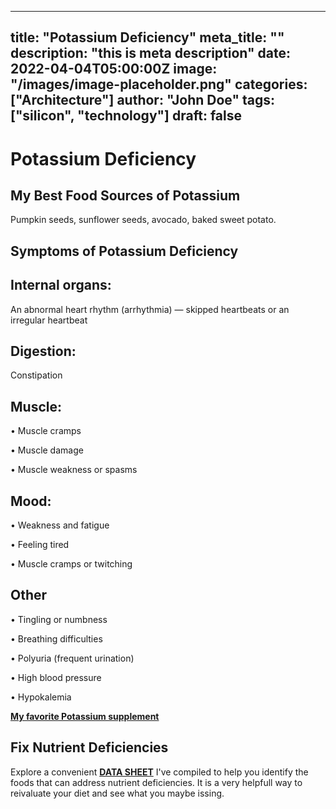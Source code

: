  ---
title: "Potassium Deficiency"
meta_title: ""
description: "this is meta description"
date: 2022-04-04T05:00:00Z
image: "/images/image-placeholder.png"
categories: ["Architecture"]
author: "John Doe"
tags: ["silicon", "technology"]
draft: false
---
<h1>Potassium Deficiency</h1>
            <h2>My Best Food Sources of Potassium</h2>
          <p>Pumpkin seeds, sunflower seeds, avocado, baked sweet potato.</p>
<h2>Symptoms of Potassium  Deficiency</h2>
<h2>Internal organs:</h2>
<p>An abnormal heart rhythm (arrhythmia) — skipped heartbeats or an irregular heartbeat</p>
<h2>Digestion:</h2><p>Constipation</p>
<h2>Muscle:</h2><p>&bull; Muscle cramps</p><p>&bull; Muscle damage</p><p>&bull; Muscle weakness or spasms</p>
<h2>Mood:</h2><p>&bull; Weakness and fatigue</p><p>&bull; Feeling tired</p><p>&bull; Muscle cramps or twitching</p>
<h2>Other</h2>
<p>&bull; Tingling or numbness</p><p>&bull; Breathing difficulties</p><p>&bull; Polyuria (frequent urination)</p><p>&bull; High blood pressure</p><p>&bull; Hypokalemia
</p>
<p><a target="_blank" href="https://www.amazon.com/Matol-Univera-Potassium-Supplement-Botanical/dp/B003HG7VBU/ref=sr_1_19_sspa?crid=2OV5ZCBR3F4W8&amp;keywords=potassium&amp;qid=1696883045&amp;sprefix=potassium%252Caps%252C208&amp;sr=8-19-spons&amp;sp_csd=d2lkZ2V0TmFtZT1zcF9tdGY&amp;psc=1&_encoding=UTF8&tag=irinawink-20&linkCode=ur2&linkId=764d47a63e0125667f86bddbc1971eea&camp=1789&creative=9325"><b>My favorite Potassium supplement</b> </a></p>
<h2>Fix Nutrient Deficiencies</h2><p>Explore a convenient <a title="fix nutritional deficiencies with a data sheet" href="../nutrients-in-healthy-foods.html"><b>DATA SHEET</b></a> I've compiled to help you identify the foods that can address nutrient deficiencies. It is a very helpfull way to reivaluate your diet and see what you maybe issing.</p>